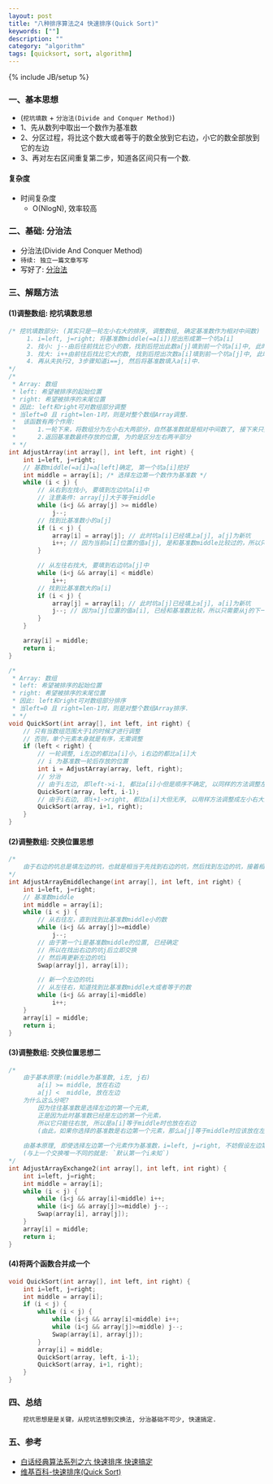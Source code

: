 ```yaml
---
layout: post
title: "八种排序算法之4 快速排序(Quick Sort)"
keywords: [""]
description: ""
category: "algorithm"
tags: [quicksort, sort, algorithm]
---
```

{% include JB/setup %}

### 一、基本思想
* (`挖坑填数` + `分治法(Divide and Conquer Method)`)
* 1、先从数列中取出一个数作为基准数
* 2、分区过程，将比这个数大或者等于的数全放到它右边，小它的数全部放到它的左边
* 3、再对左右区间重复第二步，知道各区间只有一个数.

#### 复杂度
* 时间复杂度
    * O(NlogN), 效率较高

### 二、基础: 分治法
* 分治法(Divide And Conquer Method)
* `待续: 独立一篇文章写写`
* 写好了: [分治法]({{site.url}}/2015/10/08/divide-and-conquer-method.md)

### 三、解题方法

#### (1)调整数组: 挖坑填数思想

```c
/* 挖坑填数部分: (其实只是一轮左小右大的排序, 调整数组, 确定基准数作为相对中间数)
     1. i=left, j=right; 将基准数middle(=a[i])挖出形成第一个坑a[i]
     2. 找小: j--由后往前找比它小的数，找到后挖出此数a[j]填到前一个坑a[i]中, 此时新坑是a[j];
     3. 找大: i++由前往后找比它大的数, 找到后挖出次数a[i]填到前一个坑a[j]中, 此时新坑是a[i];
     4. 再从夫执行2, 3步骤知道i==j, 然后将基准数填入a[i]中.
*/
/*
 * Array: 数组
 * left: 希望被排序的起始位置
 * right: 希望被排序的末尾位置
 * 因此: left和right可对数组部分调整
 * 当left=0 且 right=len-1时，则是对整个数组Array调整.
 *  该函数有两个作用:
 *      1.一轮下来，将数组分为左小右大两部分，自然基准数就是相对中间数了, 接下来只要分别对左右两半分别继续调整即可
 *      2.返回基准数最终存放的位置, 为的是区分左右两半部分
 * */
int AdjustArray(int array[], int left, int right) {
    int i=left, j=right;
    // 基数middle(=a[i]=a[left]确定, 第一个坑a[i]挖好
    int middle = array[i]; /* 选择左边第一个数作为基准数 */
    while (i < j) {
        // 从右到左找小, 要填到左边坑a[i]中
        // 注意条件: array[j]大于等于middle
        while (i<j && array[j] >= middle)
            j--;
        // 找到比基准数小的a[j]
        if (i < j) {
            array[i] = array[j]; // 此时坑a[i]已经填上a[j], a[j]为新坑
            i++; // 因为当前a[i]位置的值a[j], 是和基准数middle比较过的，所以只需要从i的下一位开始
        }

        // 从左往右找大, 要填到右边坑a[j]中
        while (i<j && array[i] < middle)
            i++;
        // 找到比基准数大的a[i]
        if (i < j) {
            array[j] = array[i]; // 此时坑a[j]已经填上a[j], a[i]为新坑
            j--; // 因为a[j]位置的值a[i], 已经和基准数比较，所以只需要从j的下一位开始
        }
    }

    array[i] = middle;
    return i;
}

/*
 * Array: 数组
 * left: 希望被排序的起始位置
 * right: 希望被排序的末尾位置
 * 因此: left和right可对数组部分排序
 * 当left=0 且 right=len-1时，则是对整个数组Array排序.
 * */
void QuickSort(int array[], int left, int right) {
    // 只有当数组范围大于1的时候才进行调整
    // 否则，单个元素本身就是有序，无需调整
    if (left < right) {
        // 一轮调整, i左边的都比a[i]小, i右边的都比a[i]大
        // i 为基准数一轮后存放的位置
        int i = AdjustArray(array, left, right);
        // 分治
        // 由于i左边, 即left->i-1, 都比a[i]小但是顺序不确定, 以同样的方法调整左小右大两部分,但缩小范围, 只左边
        QuickSort(array, left, i-1);
        // 由于i右边, 即i+1->right, 都比a[i]大但无序, 以用样方法调整成左小右大两部分,但范围只有右半部分
        QuickSort(array, i+1, right);
    }
}
```

#### (2)调整数组: 交换位置思想

```c
/*
    由于右边的坑总是填左边的坑，也就是相当于先找到右边的坑，然后找到左边的坑，接着相互交换位置，然后重复这一步即可
*/
int AdjustArrayEmiddlechange(int array[], int left, int right) {
    int i=left, j=right;
    // 基准数middle
    int middle = array[i];
    while (i < j) {
        // 从右往左，直到找到比基准数middle小的数
        while (i<j && array[j]>=middle) 
            j--;
        // 由于第一个i是基准数middle的位置, 已经确定
        // 所以在找出右边的坑j后立即交换
        // 然后再更新左边的坑i
        Swap(array[j], array[i]);

        // 新一个左边的坑i
        // 从左往右，知道找到比基准数middle大或者等于的数
        while (i<j && array[i]<middle) 
            i++;
    }
    array[i] = middle;
    return i;
}
```

#### (3)调整数组: 交换位置思想二

```c
/*
    由于基本原理:(middle为基准数, i左, j右)
        a[i] >= middle, 放在右边
        a[j] <  middle, 放在左边
    为什么这么分呢?
        因为往往基准数是选择左边的第一个元素, 
        正是因为此时基准数已经是左边的第一个元素，
        所以它只能往右放, 所以是a[i]等于middle时也放在右边
        (由此，如果你选择的基准数是右边第一个元素，那么a[j]等于middle时应该放在左边, 也即a[i]>middle, 放右边; a[j]<=middle放左边.)
    
    由基本原理, 即使选择左边第一个元素作为基准数，i=left, j=right, 不妨假设左边第一个元素并不知晓，只是从数组中选择了一个基准数, 然后从头开始，先找出左边的第一个坑i, 再找出右边的第一个坑j, 然后交换.
    (与上一个交换唯一不同的就是: `默认第一个i未知`)
*/
int AdjustArrayExchange2(int array[], int left, int right) {
    int i=left, j=right;
    int middle = array[i];
    while (i < j) {
        while (i<j && array[i]<middle) i++;
        while (i<j && array[j]>=middle) j--;
        Swap(array[i], array[j]);
    }
    array[i] = middle;
    return i;
}
```

#### (4)将两个函数合并成一个

```c
void QuickSort(int array[], int left, int right) {
    int i=left, j=right;
    int middle = array[i];
    if (i < j) {
        while (i < j) {
            while (i<j && array[i]<middle) i++;
            while (i<j && array[j]>=middle) j--;
            Swap(array[i], array[j]);
        }
        array[i] = middle;
        QuickSort(array, left, i-1);
        QuickSort(array, i+1, right);
    }
}
```

### 四、总结

```bash
    挖坑思想是是关键，从挖坑法想到交换法, 分治基础不可少, 快速搞定.
```

### 五、参考
* [白话经典算法系列之六 快速排序 快速搞定](http://blog.csdn.net/morewindows/article/details/6684558)
* [维基百科-快速排序(Quick Sort)](https://zh.wikipedia.org/wiki/快速排序)
